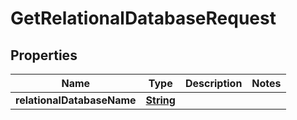 

# GetRelationalDatabaseRequest


## Properties

| Name | Type | Description | Notes |
|------------ | ------------- | ------------- | -------------|
|**relationalDatabaseName** | [**String**](String.md) |  |  |



